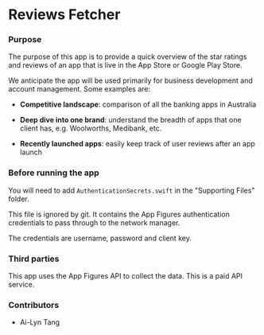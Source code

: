 # Reviews Fetcher #

### Purpose ###

The purpose of this app is to provide a quick overview of the star ratings and reviews of an app that is live in the App Store or Google Play Store.

We anticipate the app will be used primarily for business development and account management. Some examples are:

* **Competitive landscape**: comparison of all the banking apps in Australia

* **Deep dive into one brand**: understand the breadth of apps that one client has, e.g. Woolworths, Medibank, etc.

* **Recently launched apps**: easily keep track of user reviews after an app launch

### Before running the app ###
You will need to add `AuthenticationSecrets.swift` in the "Supporting Files" folder. 

This file is ignored by git.
It contains the App Figures authentication credentials to pass through to the network manager.

The credentials are username, password and client key.

### Third parties ###

This app uses the App Figures API to collect the data. This is a paid API service.


### Contributors ###

* Ai-Lyn Tang